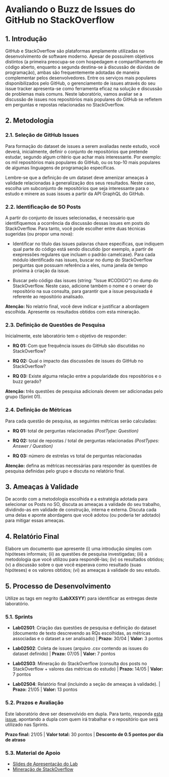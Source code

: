 # Avaliando o Buzz de Issues do GitHub no StackOverflow

## 1. Introdução

GitHub e StackOverflow são plataformas amplamente utilizadas no desenvolvimento de software moderno. Apesar de possuírem objetivos distintos (a primeira preocupa-se com hospedagem e compartilhamento de código aberto, enquanto a segunda destina-se à discussão de dúvidas de programação), ambas são frequentemente adotadas de maneira complementar pelos desenvolvedores. Entre os serviços mais populares disponibilizados pelo GitHub, o gerenciamento de issues através do seu issue tracker apresenta-se como ferramenta eficaz na solução e discussão de problemas mais comuns. Neste laboratório, vamos avaliar se a discussão de issues nos repositórios mais populares do GitHub se refletem em perguntas e repostas relacionadas no StackOverflow.

## 2. Metodologia

### 2.1. Seleção de GitHub Issues

Para formação do dataset de issues a serem avaliadas neste estudo, você deverá, inicialmente, definir o conjunto de repositórios que pretende estudar, segundo algum critério que achar mais interessante. Por exemplo: os mil repositórios mais populares do GitHub, ou os top-10 mais populares de algumas linguagens de programação específicas.

Lembre-se que a definição de um dataset deve amenizar ameaças à validade relacionadas à generalização dos seus resultados. Neste caso, escolha um subconjunto de repositórios que seja interessante para o estudo e minere as suas issues a partir da API GraphQL do GitHub.

### 2.2. Identificação de SO Posts

A partir do conjunto de issues selecionadas, é necessário que identifiquemos a ocorrência da discussão dessas issues em posts do StackOverflow. Para tanto, você pode escolher entre duas técnicas sugeridas (ou propor uma nova):

* Identificar no título das issues palavras chave específicas, que indiquem qual parte do código está sendo discutido (por exemplo, a partir de exepressões regulares que incluam o padrão camelcase). Para cada módulo identificado nas issues, buscar no dump do StackOverflow perguntas que possuam referência a eles, numa janela de tempo próxima à criação da issue.

* Buscar pelo código das issues (string: "Issue #CODIGO") no dump do StackOverflow. Neste caso, adicione também o nome e o onwer do repositório na sua consulta, para garantir que a issue pesquisada é referente ao repositório analisado.

**Atenção:** No relatrio final, você deve indicar e justificar a abordagem escolhida. Apresente os resultados obtidos com esta mineração.

### 2.3. Definição de Questões de Pesquisa

Inicialmente, este laboratório tem o objetivo de responder:

* **RQ 01:** Com que frequência issues do GitHub são discutidas no StackOverflow?

* **RQ 02:** Qual o impacto das discussões de issues do GitHub no StackOverflow?

* **RQ 03:** Existe alguma relação entre a popularidade dos repositórios e o buzz gerado?

**Atenção:** três questões de pesquisa adicionais devem ser adicionadas pelo grupo (Sprint 01).

### 2.4. Definição de Métricas

Para cada questão de pesquisa, as seguintes métricas serão calculadas:  

* **RQ 01:** total de perguntas relacionadas _(PostType: Question)_

* **RQ 02:** total de repostas / total de perguntas relacionadas _(PostTypes: Answer / Question)_

* **RQ 03:** número de estrelas vs total de perguntas relacionadas

**Atenção:** defina as métricas necessárias para responder às questões de pesquisa definidas pelo grupo e discuta no relatório final.

## 3. Ameaças à Validade

De acordo com a metodologia escolhida e a estratégia adotada para selecionar os Posts no SO, discuta as ameaças a validade do seu trabalho, dividindo-as em validade de construção, interna e externa. Discuta cada uma delas e aponte abordagens que você adotou (ou poderia ter adotado) para mitigar essas ameaças.

## 4. Relatório Final

Elabore um documento que apresente (i) uma introdução simples com hipóteses informais; (ii) as questões de pesquisa investigadas; (iii) a metodologia que você utilizou para respondê-las; (iv) os resultados obtidos; (v) a discussão sobre o que você esperava como resultado (suas hipóteses) e os valores obtidos; (vi) as ameaças à validade do seu estudo.  

## 5. Processo de Desenvolvimento

Utilize as tags em negrito (**LabXXSYY**) para identificar as entregas deste laboratório. 

### 5.1. Sprints

* **Lab02S01**: Criação das questões de pesquisa e definição do dataset (documento de texto descrevendo as RQs escolhidas, as métricas associadas e o dataset a ser analisado) | **Prazo:** 30/04 | **Valor:** 3 pontos

* **Lab02S02**: Coleta de issues (arquivo .csv contendo as issues do dataset definido) | **Prazo:** 07/05 | **Valor:** 7 pontos

* **Lab02S03**: Mineração do StackOverflow (consulta dos posts no StackOverflow + valores das métricas do estudo) | **Prazo:** 14/05 | **Valor:** 7 pontos

* **Lab02S04**: Relatório final (incluindo a seção de ameaças à validade). | **Prazo:** 21/05 | **Valor:** 13 pontos

### 5.2. Prazos e Avaliação

Este laboratório deve ser desenvolvido em dupla. Para tanto, responda [esta issue](https://github.com/xavierlaerte/labex-20.1/issues/10), apontando a dupla com quem irá trabalhar e o repositório que será utilizado nas Sprints.

**Prazo final:** 21/05 | **Valor total:** 30 pontos | **Desconto de 0.5 pontos por dia de atraso**

### 5.3. Material de Apoio

* [Slides de Apresentação do Lab](https://github.com/xavierlaerte/labex-20.1/blob/master/geral/Lab03%20-%20Avaliando%20o%20Buzz%20de%20issues%20do%20Github%20no%20StackOverflow.pdf)
* [Mineração de StackOverflow](https://github.com/xavierlaerte/labex-20.1/blob/master/geral/Lab03%20-%20stackoverflow%20api.pdf)
